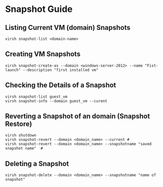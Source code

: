 # Snapshot Guide

## Listing Current VM (domain) Snapshots

```
virsh snapshot-list <domain-name>
```

## Creating VM Snapshots

```
virsh snapshot-create-as --domain <windows-server-2012> --name "Fist-launch" --description "first installed vm"
```

## Checking the Details of a Snapshot

```
virsh snapshot-list guest_vm
virsh snapshot-info --domain guest_vm --curent
```

## Reverting a Snapshot of an domain (Snapshot Restore)

```
virsh shutdown 
virsh snapshot-revert --domain <domain_name> --current #
virsh snapshot-revert --domain <domain_name> --snapshotname "saved snapshot name"  #
```

## Deleting a Snapshot

```
virsh snapshot-delete --domain <domain_name> --snapshotname "name of snapshot"
```
